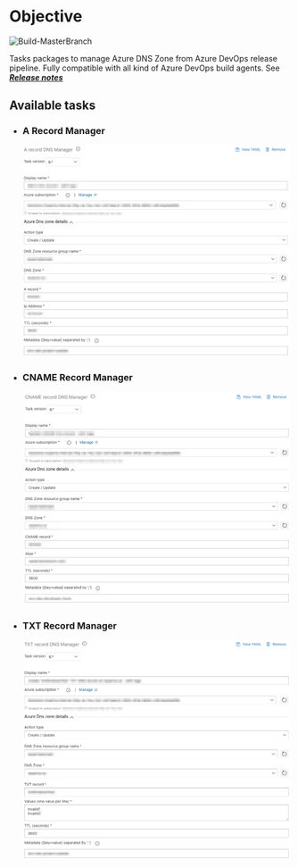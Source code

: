 # Objective

![Build-MasterBranch](https://dev.azure.com/experta/Community/_apis/build/status/expertasolutions.AzureDNSZoneExtensions?branchName=master)

Tasks packages to manage Azure DNS Zone from Azure DevOps release pipeline.
Fully compatible with all kind of Azure DevOps build agents.
See ***[Release notes](https://github.com/expertasolutions/AzureDNSZoneExtensions/releases)***

## Available tasks

- ### A Record Manager
  ![ARecord_Task_inputs](_img/ARecord_v6.png)

- ### CNAME Record Manager
  ![CNAMERecord_Task_inputs](_img/cnameRecord_v6.png)

- ### TXT Record Manager
  ![CNAMERecord_Task_inputs](_img/txtRecord_v6.png)